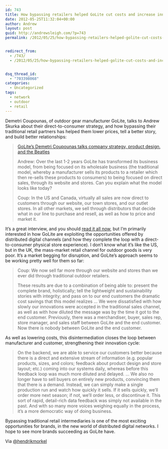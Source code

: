 ```yaml
---
id: 743
title: How bypassing retailers helped GoLite cut costs and increase innovation
date: 2012-05-25T11:32:04+00:00
author: Andrew
layout: post
guid: http://andrewsleigh.com/?p=743
permalink: /2012/05/25/how-bypassing-retailers-helped-golite-cut-costs-and-increase-innovation/


redirect_from:
  - /743/
  - /2012/05/25/how-bypassing-retailers-helped-golite-cut-costs-and-increase-innovation/


dsq_thread_id:
  - "703398068"
categories:
  - Uncategorized
tags:
  - network
  - outdoor
  - retail
---
```

Demetri Coupounas, of outdoor gear manufacturer GoLite, talks to Andrew Skurka about their direct-to-consumer strategy, and how bypassing their traditional retail partners has helped them lower prices, tell a better story, and build better relationships:<!--more-->

> [GoLite&#8217;s Demetri Coupounas talks company strategy, product design, and the Beatles](http://andrewskurka.com/2012/demetri-coupounas-golite/)
> 
> Andrew: Over the last 1-2 years GoLite has transformed its business model, from being focused on its wholesale business (the traditional model, whereby a manufacturer sells its products to a retailer which then re-sells these products to consumers) to being focused on direct sales, through its website and stores. Can you explain what the model looks like today?
> 
> Coup: In the US and Canada, virtually all sales are now direct to customers through our website, our town stores, and our outlet stores. In all other markets, we sell through distributors that decide what in our line to purchase and resell, as well as how to price and market it.

It&#8217;s a great interview, and you should [read it all now](http://andrewskurka.com/2012/demetri-coupounas-golite/), but I&#8217;m primarily interested in how GoLite are exploiting the opportunities offered by distributed digital channels (and how they complete the loop with a direct-to-consumer physical store experience). I don&#8217;t know what it&#8217;s like the US, but in the UK, the mass-market retail channel for outdoor goods is very poor. It&#8217;s a market begging for disruption, and GoLite&#8217;s approach seems to be working pretty well for them so far:

> Coup: We now sell far more through our website and stores than we ever did through traditional outdoor retailers.
> 
> These results are due to a combination of being able to: present the complete brand, holistically; tell the lightweight and sustainability stories with integrity; and pass on to our end customers the dramatic cost savings that this model realizes &#8230; We were dissatisfied with how slowly our innovations were accepted in the traditional sales channel, as well as with how diluted the message was by the time it got to the end customer. Previously, there was a merchandiser, buyer, sales rep, store manager, and sales staff between GoLite and the end customer. Now there is nobody between GoLite and the end customer.

As well as lowering costs, this disintermediation closes the loop between manufacturer and customer, strengthening their innovation cycle:

> On the backend, we are able to service our customers better because there is a direct and extensive stream of information (e.g. popular products, sizes, and colors; feedback about product design and store layout; etc.) coming into our systems daily, whereas before this feedback loop was much more diluted and delayed. &#8230; We also no longer have to sell buyers on entirely new products, convincing them that there is a demand. Instead, we can simply make a single production run and watch how quickly it sells. If it sells quickly, we’ll order more next season; if not, we’ll order less, or discontinue it. This sort of rapid, detail-rich data feedback was simply not available in the past. And with so many more voices weighing equally in the process, it’s a more democratic way of doing business.

Bypassing traditional retail intermediaries is one of the most exciting opportunities for brands, in the new world of distributed digital networks. I hope to see more brands succeeding as GoLite have.

Via [@hendrikmorkel](https://twitter.com/#!/hendrikmorkel)